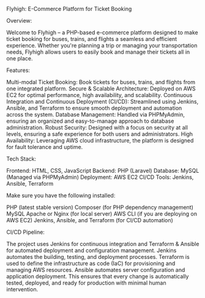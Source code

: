 Flyhigh: E-Commerce Platform for Ticket Booking

Overview:

Welcome to Flyhigh – a PHP-based e-commerce platform designed to make ticket booking for buses, trains, and flights a seamless and efficient experience. Whether you're planning a trip or managing your transportation needs, Flyhigh allows users to easily book and manage their tickets all in one place.

Features:

Multi-modal Ticket Booking: Book tickets for buses, trains, and flights from one integrated platform.
Secure & Scalable Architecture: Deployed on AWS EC2 for optimal performance, high availability, and scalability.
Continuous Integration and Continuous Deployment (CI/CD): Streamlined using Jenkins, Ansible, and Terraform to ensure smooth deployment and automation across the system.
Database Management: Handled via PHPMyAdmin, ensuring an organized and easy-to-manage approach to database administration.
Robust Security: Designed with a focus on security at all levels, ensuring a safe experience for both users and administrators.
High Availability: Leveraging AWS cloud infrastructure, the platform is designed for fault tolerance and uptime.

Tech Stack:

Frontend: HTML, CSS, JavaScript
Backend: PHP (Laravel)
Database: MySQL (Managed via PHPMyAdmin)
Deployment: AWS EC2
CI/CD Tools: Jenkins, Ansible, Terraform


Make sure you have the following installed:

PHP (latest stable version)
Composer (for PHP dependency management)
MySQL
Apache or Nginx (for local server)
AWS CLI (if you are deploying on AWS EC2)
Jenkins, Ansible, and Terraform (for CI/CD automation)

CI/CD Pipeline:

The project uses Jenkins for continuous integration and Terraform & Ansible for automated deployment and configuration management.
Jenkins automates the building, testing, and deployment processes.
Terraform is used to define the infrastructure as code (IaC) for provisioning and managing AWS resources.
Ansible automates server configuration and application deployment.
This ensures that every change is automatically tested, deployed, and ready for production with minimal human intervention.

